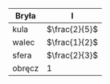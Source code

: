 | Bryła | I |
|---|---|
| kula | $\frac{2}{5}$ |
| walec | $\frac{1}{2}$ |
| sfera |  $\frac{2}{3}$ |
| obręcz | $1$ |
